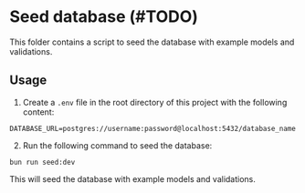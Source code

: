# Seed database (#TODO)

This folder contains a script to seed the database with example models and validations.

## Usage

1. Create a `.env` file in the root directory of this project with the following content:

```
DATABASE_URL=postgres://username:password@localhost:5432/database_name
```

2. Run the following command to seed the database:

```
bun run seed:dev
```

This will seed the database with example models and validations.

